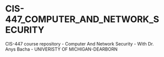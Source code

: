 # CIS-447_COMPUTER_AND_NETWORK_SECURITY

CIS-447 course repository - Computer And Network Security - With Dr. Anys Bacha - UNIVERISTY OF MICHIGAN-DEARBORN
